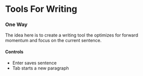 # Tools For Writing

### One Way

The idea here is to create a writing tool the optimizes for forward momentum and focus on the current sentence.

#### Controls

- Enter saves sentence
- Tab starts a new paragraph
